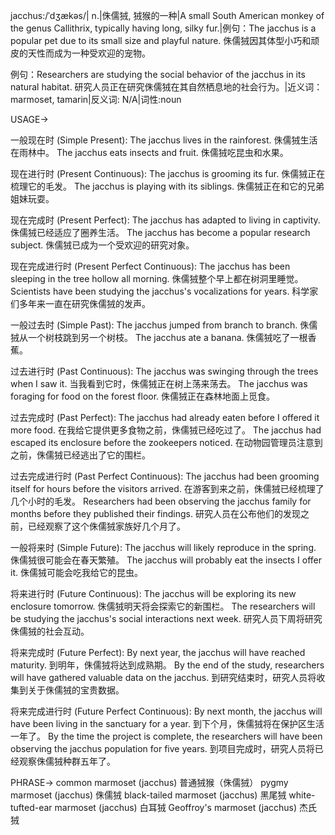 jacchus:/ˈdʒækəs/| n.|侏儒狨, 狨猴的一种|A small South American monkey of the genus Callithrix, typically having long, silky fur.|例句：The jacchus is a popular pet due to its small size and playful nature. 侏儒狨因其体型小巧和顽皮的天性而成为一种受欢迎的宠物。

例句：Researchers are studying the social behavior of the jacchus in its natural habitat. 研究人员正在研究侏儒狨在其自然栖息地的社会行为。|近义词：marmoset, tamarin|反义词: N/A|词性:noun


USAGE->

一般现在时 (Simple Present):
The jacchus lives in the rainforest. 侏儒狨生活在雨林中。
The jacchus eats insects and fruit. 侏儒狨吃昆虫和水果。

现在进行时 (Present Continuous):
The jacchus is grooming its fur. 侏儒狨正在梳理它的毛发。
The jacchus is playing with its siblings. 侏儒狨正在和它的兄弟姐妹玩耍。

现在完成时 (Present Perfect):
The jacchus has adapted to living in captivity. 侏儒狨已经适应了圈养生活。
The jacchus has become a popular research subject. 侏儒狨已成为一个受欢迎的研究对象。

现在完成进行时 (Present Perfect Continuous):
The jacchus has been sleeping in the tree hollow all morning. 侏儒狨整个早上都在树洞里睡觉。
Scientists have been studying the jacchus's vocalizations for years. 科学家们多年来一直在研究侏儒狨的发声。

一般过去时 (Simple Past):
The jacchus jumped from branch to branch. 侏儒狨从一个树枝跳到另一个树枝。
The jacchus ate a banana. 侏儒狨吃了一根香蕉。

过去进行时 (Past Continuous):
The jacchus was swinging through the trees when I saw it. 当我看到它时，侏儒狨正在树上荡来荡去。
The jacchus was foraging for food on the forest floor. 侏儒狨正在森林地面上觅食。

过去完成时 (Past Perfect):
The jacchus had already eaten before I offered it more food. 在我给它提供更多食物之前，侏儒狨已经吃过了。
The jacchus had escaped its enclosure before the zookeepers noticed. 在动物园管理员注意到之前，侏儒狨已经逃出了它的围栏。


过去完成进行时 (Past Perfect Continuous):
The jacchus had been grooming itself for hours before the visitors arrived. 在游客到来之前，侏儒狨已经梳理了几个小时的毛发。
Researchers had been observing the jacchus family for months before they published their findings. 研究人员在公布他们的发现之前，已经观察了这个侏儒狨家族好几个月了。

一般将来时 (Simple Future):
The jacchus will likely reproduce in the spring. 侏儒狨很可能会在春天繁殖。
The jacchus will probably eat the insects I offer it. 侏儒狨可能会吃我给它的昆虫。

将来进行时 (Future Continuous):
The jacchus will be exploring its new enclosure tomorrow. 侏儒狨明天将会探索它的新围栏。
The researchers will be studying the jacchus's social interactions next week. 研究人员下周将研究侏儒狨的社会互动。

将来完成时 (Future Perfect):
By next year, the jacchus will have reached maturity. 到明年，侏儒狨将达到成熟期。
By the end of the study, researchers will have gathered valuable data on the jacchus. 到研究结束时，研究人员将收集到关于侏儒狨的宝贵数据。

将来完成进行时 (Future Perfect Continuous):
By next month, the jacchus will have been living in the sanctuary for a year. 到下个月，侏儒狨将在保护区生活一年了。
By the time the project is complete, the researchers will have been observing the jacchus population for five years. 到项目完成时，研究人员将已经观察侏儒狨种群五年了。


PHRASE->
common marmoset (jacchus) 普通狨猴（侏儒狨）
pygmy marmoset (jacchus) 侏儒狨
black-tailed marmoset (jacchus) 黑尾狨
white-tufted-ear marmoset (jacchus) 白耳狨
Geoffroy's marmoset (jacchus) 杰氏狨

